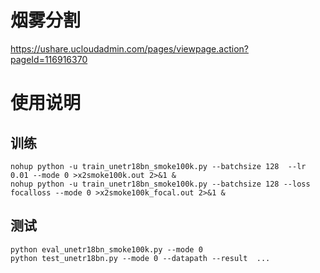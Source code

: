 # 烟雾分割
https://ushare.ucloudadmin.com/pages/viewpage.action?pageId=116916370

# 使用说明

## 训练
```commandline
nohup python -u train_unetr18bn_smoke100k.py --batchsize 128  --lr 0.01 --mode 0 >x2smoke100k.out 2>&1 &
nohup python -u train_unetr18bn_smoke100k.py --batchsize 128 --loss focalloss --mode 0 >x2smoke100k_focal.out 2>&1 &
```

## 测试
```commandline
python eval_unetr18bn_smoke100k.py --mode 0
python test_unetr18bn.py --mode 0 --datapath --result  ...
```
